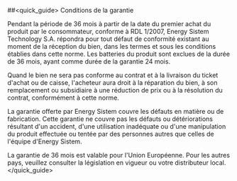 ##<quick_guide> Conditions de la garantie

Pendant la période de 36 mois à partir de la date du premier achat du produit par le consommateur, conforme à RDL 1/2007, Energy Sistem Technology S.A. répondra pour tout défaut de conformité existant au moment de la réception du bien, dans les termes et sous les conditions établies dans cette norme. Les batteries du produit sont exclues de la durée de 36 mois, ayant comme durée de la garantie 24 mois.

Quand le bien ne sera pas conforme au contrat et à la livraison du ticket d'achat ou de caisse, l'acheteur aura droit à la réparation du bien, à son remplacement ou subsidiaire à une réduction de prix ou à la résolution du contrat, conformément à cette norme.

La garantie offerte par Energy Sistem couvre les défauts en matière ou de fabrication. Cette garantie ne couvre pas les défauts ou détériorations résultant d'un accident, d'une utilisation inadéquate ou d'une manipulation du produit effectuée ou tentée par des personnes autres que celles de l'équipe d'Energy Sistem.

La garantie de 36 mois est valable pour l'Union Européenne. Pour les autres pays, veuillez consulter la législation en vigueur ou votre distributeur local.
</quick_guide>
